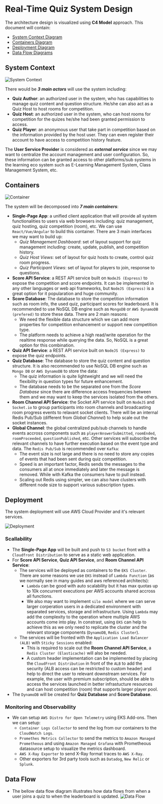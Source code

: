 # Real-Time Quiz System Design

The architecture design is visualized using **C4 Model** approach. This document will contain:
- [System Context Diagram](#system-context)
- [Containers Diagram](#containers)
- [Deployment Diagram](#deployment)
- [Data Flow Diagrams](#data-flow)

## System Context
![System Context](./img/system_context.png)

There would be ***3 main actors*** will use the system including:
- **Quiz Author**: an authorized user in the system, who has capabilities to manage quiz content and question structure. He/she can also act as a Quiz Host to host rooms for competition.
- **Quiz Host**: an authorized user in the system, who can host rooms for competition for the quizes he/she had been granted permission to access.
- **Quiz Player**: an anonymous user that take part in competition based on the information provided by the host user. They can even register their account to have access to competition history feature.

The **User Service Provider** is considered as ***external service*** since we may want to centralize the account management and user configuration. So, these information can be granted access to other platforms/sub systems in the learning eco system such as E-Learning Management System, Class Management System, etc.

## Containers
![Container](./img/container.png)

The system will be decomposed into ***7 main containers***:
- **Single-Page App**: a unified client application that will provide all system functionalities to users via web browsers including: quiz management, quiz hosting, quiz competition (room), etc. We can use `React/Vue/Angular` to build this container. There are 3 main interfaces we may want to build up: 
    - *Quiz Management Dashboard*: set of layout support for quiz management including: create, update, publish, and competition history.
    - *Quiz Host Views*: set of layout for quiz hosts to create, control quiz room progress.
    - *Quiz Participant Views*: set of layout for players to join, response to questions.
- **Score API Service**: a REST API service built on `NodeJS (Express)` to expose the competition and score endpoints. It can be implemented in any other languages or web api frameworks, but `NodeJS (Express)` is a great option for it popularation and huge community.
- **Score Database**: The database to store the competition information such as room info, the used quiz, participant scores for leaderboard. It is recommended to use NoSQL DB engine such as `MongoDB` or `AWS DynamoDB (prefered)` to store these data. There are 2 main reasons:
    - We need the flexible data structure which we can add more properties for competition enhancement or support new competition type.
    - The platform needs to achieve a high read/write operation for the realtime response while querying the data. So, NoSQL is a great option for this combination.
- **Quiz API Service**: a REST API service built on `NodeJS (Express)` to expose the quiz endpoints.
- **Quiz Database**: The database to store the quiz content and question structure. It is also recommended to use NoSQL DB engine such as `Mongo DB` or `AWS DynamoDB` to store the data:
    - The quiz information is quite lightweight and we will need the flexibility in question types for future enhancement.
    - The database needs to be the separated one from the *Score Database* since there are difference access frequencies between them and we may want to keep the services isolated from the others.
- **Room Channel API Service**: the Socket API service built on `NodeJS` and `Socket.io` to group participants into room channels and broadcasting room progress events to relavant socket clients. There will be an internal Redis Pub/Sub (different from *Global Channel*) to help scale out the socket instances.
- **Global Channel**: the global centralized pub/sub channels to handle events accross components such as `playerAnswerSubmitted`, `roomEnded`, `roomProceeded`, `questionPublished`, etc. Other services will subscribe the relevant channels to have further execution based on the event type and data. The `Redis Pub/Sub` is recommended over `Kafka`:
    - The event size is not large and there is no need to store any copies of events that had been sent during quiz competition.
    - Speed is an important factor, Redis sends the messages to the consumers all at once immediately and later the message is removed. While with Kafka the consumers have to pull instead.
    - Scaling out Redis using simpler, we can also have clusters with different node size to support various subscription types.

## Deployment
The system deployment will use AWS Cloud Provider and it's relevant services.

![Deployment](./img/deployment.png)

### Scallability
- The **Single-Page App** will be built and push to `S3 bucket` front with a `Cloudfront Distribution` to serve as a static web application.
- For **Score API Service**, **Quiz API Service**, and **Room Channel API Service**:
    - The services will be deployed as containers to the `EKS Cluster`. There are some reasons we use `EKS` instead of `Lambda Function` (as we normally see in many guides and aws referenced architects):
        - `Lambda` can be good with auto scalability but it has max quotas up to 10k concurrent executions per AWS accounts shared accross all functions.
        - We also may want to implement `silo model` where we can serve larger corperation users in a dedicated environment with separated services, storage and infrastructure. Using `Lambda` may add the complexity to the operation where multiple AWS accounts come into play. In constrast, using `EKS` can help to achieve this as we only need to replicate the cluster and the relevant storage components (`DynamoDB`, `Redis Cluster`).
    - The services will be fronted with the `Application Load Balancer (ALB)` with `Sticky Sessions` enabled:
        - This is required to scale out the **Room Channel API Service**, a `Redis Cluster (Elasticache)` will also be needed.
        - A custom header implementation can be implemented by placing the `CloudFront Distribution` in front of the `ALB` to add the security (ALB access can be restricted to custom header) and help to direct the user to relevant downstream services. For example, the user with premium subscription, should be able to access the services launched in better infrastucture resources and can host competition (room) that supports larger player pool.
- The `DynamoDB` will be created for **Quiz Database** and **Score Database**.

### Monitoring and Observability
- We can setup `AWS Distro for Open Telemetry` using EKS Add-ons. Then we can setup:
    - `Container Logs Collector` to send the log from our containers to the `CloudWatch Logs`.
    - `Promethes Metrics Collector` to send the metrics to `Amazon Managed Prometheous` and using `Amazon Managed Grafana` with Prometheous datasource setup to visualize the metrics dashboard.
    - `AWS X-Ray Exporter` to send X-Ray format traces to `AWS X-Ray`. 
    - Other exporters for 3rd party tools such as `Datadog`, `New Relic` or `Splunk`.

## Data Flow
- The bellow data flow diagram illustrates how data flows from when a user joins a quiz to when the leaderboard is updated.
![Data Flow](./img/data_flow.png)